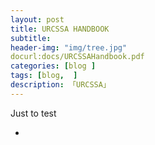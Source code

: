 ```yaml
---  
layout: post  
title: URCSSA HANDBOOK  
subtitle: 
header-img: "img/tree.jpg"
docurl:docs/URCSSAHandbook.pdf
categories: [blog ]  
tags: [blog,  ]
description: 「URCSSA」  
---  
```

Just to test


*